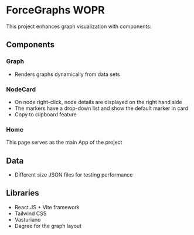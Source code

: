 # ForceGraphs WOPR

This project enhances graph visualization with components:

## Components

### Graph
- Renders graphs dynamically from data sets

### NodeCard
- On node right-click, node details are displayed on the right hand side
- The markers have a drop-down list and show the default marker in card
- Copy to clipboard feature 

### Home 
This page serves as the main App of the project


## Data
- Different size JSON files for testing performance

## Libraries
- React JS + Vite framework
- Tailwind CSS
- Vasturiano
- Dagree for the graph layout